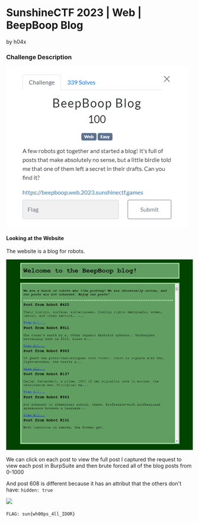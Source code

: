 # SunshineCTF 2023 | Web | BeepBoop Blog

by h04x

### Challenge Description 

![](./description.png)

#### Looking at the Website

The website is a blog for robots. 

![](./robots.png)

We can click on each post to view the full post
I captured the request to view each post in BurpSuite and then brute forced all of the blog posts from 0-1000

And post 608 is different because it has an attribut that the others don't have:
```hidden: true```

![](./flag.png)

`FLAG: sun{wh00ps_4ll_IDOR}`